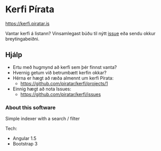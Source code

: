 # Kerfi Pírata

https://kerfi.piratar.is

Vantar kerfi á listann? Vinsamlegast búðu til nýtt [issue](https://github.com/piratar/kerfi/issues) eða sendu okkur breytingabeiðni.

## Hjálp
* Ertu með hugmynd að kerfi sem þér finnst vanta?
* Hvernig getum við betrumbætt kerfin okkar?
* Hérna er hægt að ræða almennt um kerfi Pírata: 
   * https://github.com/piratar/kerfi/projects/1
* Einnig hægt að nota Issues: 
   * https://github.com/piratar/kerfi/issues



### About this software

Simple indexer with a search / filter 

Tech:
* Angular 1.5
* Bootstrap 3
